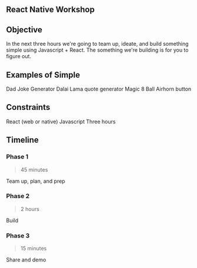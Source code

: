 ## React Native Workshop

## Objective
In the next three hours we're going to team up, ideate, and build something simple using Javascript + React.
The something we're building is for you to figure out.

## Examples of Simple
Dad Joke Generator
Dalai Lama quote generator
Magic 8 Ball
Airhorn button

## Constraints
React (web or native)
Javascript
Three hours

## Timeline

### Phase 1
> 45 minutes

Team up, plan, and prep

### Phase 2
> 2 hours

Build

### Phase 3
> 15 minutes

Share and demo
